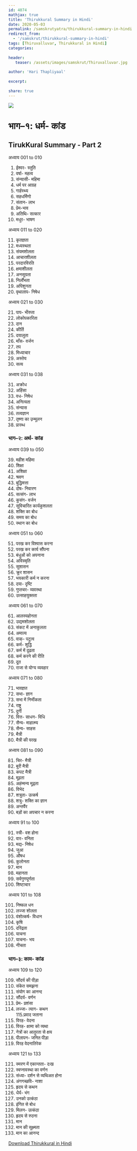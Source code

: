 ```yaml
---    
id: 4074    
mathjax: true    
title: 'Thirukkural Summary in Hindi'    
date: 2020-05-03    
permalink: /samskrutyatra/thirukkural-summary-in-hindi
redirect_from: 
  - '/samskrut/thirukkural-summary-in-hindi'
tags: [Thiruvalluvar, Thirukkural in Hindi]        
categories:    
    
header:    
   teaser: /assets/images/samskrut/Thiruvalluvar.jpg    
    
author: 'Hari Thapliyaal'    
    
excerpt:    
    
share: true    
---    
```

    
![](/assets/images/samskrut/Thiruvalluvar.jpg)    
    
   
    
# **भाग–१: धर्म- कांड** 

## TirukKural Summary - Part 2   
    
अध्याय 001 to 010    
1. ईश्वर- स्तुति    
2. वर्षा- महत्व    
3. संन्यासी- महिमा    
4. धर्म पर आग्रह    
5. गार्हस्थ्य    
6. सहधर्मिणो    
7. संतान- लाभ    
8. प्रेम-भाव    
9. अतिथि- सत्कार    
10. मधुर- भाषण    
    
अध्याय 011 to 020    
    
11. कृतज्ञता    
12. मध्यस्थता    
13. संयमशोलता    
14. आचारशीलता    
15. परदारविरति    
16. क्षमाशीलता    
17. अनसूयता    
18. निर्लोंभता    
19. अपिशुनता    
20. वृथालाप- निषेध    
    
अध्याय 021 to 030    
    
21. पाप- भीरुता    
22. लोकोपकारिता    
23. दान    
24. कीर्ति    
25. दयालुता    
26. माँस- वर्जन    
27. तप    
28. मिध्याचार    
29. अस्तेय    
30. सत्य    
    
अध्याय 031 to 038    
    
31. अक्रोध    
32. अहिंसा    
33. वध- निषेध    
34. अनित्यता    
35. संन्यास    
36. तत्वज्ञान    
37. तृष्णा का उ़न्मूलन    
38. प्रारब्ध    
    
### **भाग–२: अर्थ- कांड**    
    
अध्याय 039 to 050    
    
39. महीश महिमा    
40. शिक्षा    
41. अशिक्षा    
42. श्रवण    
43. बुद्धिमत्ता    
44. दोष- निवारण    
45. सत्संग- लाभ    
46. कुसंग- वर्जन    
47. सुविचारित कार्यकुशलता    
48. शक्ति का बोध    
49. समय का बोध    
50. स्थान का बोध    
    
अध्याय 051 to 060    
    
51. परख कर विश्वास करना    
52. परख कर कार्य सौंपना    
53. बंधुओं को अपनाना    
54. अविस्मृति    
55. सुशासन    
56. क्रूर शासन    
57. भयकारी कर्म न करना    
58. दया- दृष्टि    
59. गुप्तचर- व्यवस्था    
60. उत्साहयुक्तता    
    
अध्याय 061 to 070    
    
61. आलस्यहोनता    
62. उद्यमशोलता    
63. संकट में अनाकुलता    
64. अमात्य    
65. वाक्- पटुत्व    
66. कर्म- शुद्धि    
67. कर्म में दृढ़ता    
68. कर्म करने की रीति    
69. दूत    
70. राजा से योग्य व्यवहार    
    
अध्याय 071 to 080    
    
71. भावज्ञत    
72. सभा- ज्ञान    
73. सभा में निर्भीकता    
74. राष्ट्र    
75. दुर्गी    
76. वित्त- साधन- विधि    
77. सैन्य- माहात्म्य    
78. सैन्य- साहस    
79. मैत्री    
80. मैत्री की परख    
    
अध्याय 081 to 090    
    
81. चिर- मैत्री    
82. बुरी मैत्री    
83. कपट मैत्री    
84. मूढ़ता    
85. अहंम्मन्य मूढ़्ता    
86. विभेद    
87. शत्रुता- उत्कर्ष    
88. शत्रु- शक्ति का ज्ञान    
89. अन्तवैंर    
90. बड़ों का अपचार न करना    
    
अध्याय 91 to 100    
    
91. स्त्री- वश होना    
92. वार- वनिता    
93. मद्य- निषेध    
94. जुआ    
95. औषध    
96. कुलोनता    
97. मान    
98. महानता    
99. सर्वगुणपूर्णता    
100. शिष्टाचार    
    
अध्याय 101 to 108    
    
101. निष्फल धन    
102. लज्जा शोलता    
103. वंशोत्कर्ष- विधान    
104. कृषि    
105. दरिद्रता    
106. याचना    
107. याचना- भय    
108. नीचता    
    
### **भाग–३: काम- कांड**    
    
अध्याय 109 to 120    
    
109. सौंदर्य की पीड़ा    
110. संकेत समझना    
111. संयोग का आनन्द    
112. सौंदर्य- वर्णन    
113. प्रेम- प्रशंसा    
114. लज्जा- त्याग- कथन    
115.प्रवाद जताना    
116. विरह- वेदना    
117. विरह- क्षामा को व्यथा    
118. नेत्रों का आतुरता से क्षय    
119. पीलापन- जनित पीड़ा    
120. विरह वेदनातिरेक    
    
अध्याय 121 to 133    
    
121. स्मरण में एकान्तता- दःख    
122. स्वप्नावस्था का वर्णन    
123. संध्या- दर्शन से व्यथिअत होना    
124. अंगगच्छवि- नाशा    
125. हृदय से कथन    
126. धैर्य- भंग    
127. उनको उत्कंठा    
128. इंगित से बोध    
129. मिलन- उत्कंठा    
130. हृदय से रुठना    
131. मान    
132. मान की सूक्ष्मता    
133. मान का आनन्द    

[Download Thirukkural in Hindi](/assets/images/wiapost/Thirukkural-in-Hindi.pdf)    
    
